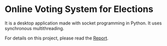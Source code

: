 
# Online Voting System for Elections
 It is a desktop application made with socket programming in Python. It uses synchronous multithreading. 
 
 For details on this project, please read the <a href="https://github.com/madegowda11/Online-Voting-System/blob/main/Project Report.pdf">Report</a>.
 <img data-countryIcon>
